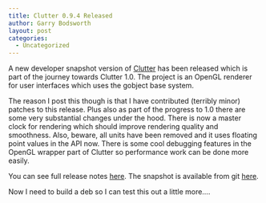 ```yaml
---
title: Clutter 0.9.4 Released
author: Garry Bodsworth
layout: post
categories:
  - Uncategorized
---
```

A new developer snapshot version of [Clutter][1] has been released which is part of the journey towards Clutter 1.0. The project is an OpenGL renderer for user interfaces which uses the gobject base system.

The reason I post this though is that I have contributed (terribly minor) patches to this release. Plus also as part of the progress to 1.0 there are some very substantial changes under the hood. There is now a master clock for rendering which should improve rendering quality and smoothness. Also, beware, all units have been removed and it uses floating point values in the API now. There is some cool debugging features in the OpenGL wrapper part of Clutter so performance work can be done more easily.

You can see full release notes [here][2]. The snapshot is available from git [here][3].

Now I need to build a deb so I can test this out a little more&#8230;.

 [1]: http://www.clutter-project.org
 [2]: http://git.clutter-project.org/cgit.cgi?url=clutter/tree/NEWS
 [3]: http://git.clutter-project.org/?url=clutter/tag/&id=0.9.4